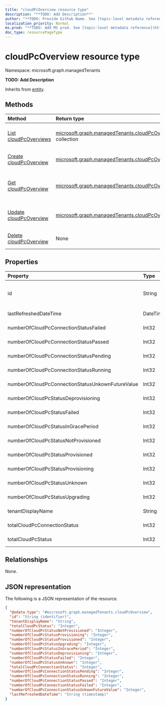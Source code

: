 ```yaml
---
title: "cloudPcOverview resource type"
description: "**TODO: Add Description**"
author: "**TODO: Provide Github Name. See [topic-level metadata reference](https://msgo.azurewebsites.net/add/document/guidelines/metadata.html#topic-level-metadata)**"
localization_priority: Normal
ms.prod: "**TODO: Add MS prod. See [topic-level metadata reference](https://msgo.azurewebsites.net/add/document/guidelines/metadata.html#topic-level-metadata)**"
doc_type: resourcePageType
---
```


# cloudPcOverview resource type

Namespace: microsoft.graph.managedTenants



**TODO: Add Description**


Inherits from [entity](../resources/managedtenants-entity.md).

## Methods
|Method|Return type|Description|
|:---|:---|:---|
|[List cloudPcOverviews](../api/managedtenants-cloudpcoverview-list.md)|[microsoft.graph.managedTenants.cloudPcOverview](../resources/managedtenants-cloudpcoverview.md) collection|Get a list of the [cloudPcOverview](../resources/managedtenants-cloudpcoverview.md) objects and their properties.|
|[Create cloudPcOverview](../api/managedtenants-cloudpcoverview-create.md)|[microsoft.graph.managedTenants.cloudPcOverview](../resources/managedtenants-cloudpcoverview.md)|Create a new [cloudPcOverview](../resources/managedtenants-cloudpcoverview.md) object.|
|[Get cloudPcOverview](../api/managedtenants-cloudpcoverview-get.md)|[microsoft.graph.managedTenants.cloudPcOverview](../resources/managedtenants-cloudpcoverview.md)|Read the properties and relationships of a [cloudPcOverview](../resources/managedtenants-cloudpcoverview.md) object.|
|[Update cloudPcOverview](../api/managedtenants-cloudpcoverview-update.md)|[microsoft.graph.managedTenants.cloudPcOverview](../resources/managedtenants-cloudpcoverview.md)|Update the properties of a [cloudPcOverview](../resources/managedtenants-cloudpcoverview.md) object.|
|[Delete cloudPcOverview](../api/managedtenants-cloudpcoverview-delete.md)|None|Deletes a [cloudPcOverview](../resources/managedtenants-cloudpcoverview.md) object.|

## Properties
|Property|Type|Description|
|:---|:---|:---|
|id|String|**TODO: Add Description** Inherited from [entity](../resources/managedtenants-entity.md).|
|lastRefreshedDateTime|DateTimeOffset|**TODO: Add Description**|
|numberOfCloudPcConnectionStatusFailed|Int32|**TODO: Add Description**|
|numberOfCloudPcConnectionStatusPassed|Int32|**TODO: Add Description**|
|numberOfCloudPcConnectionStatusPending|Int32|**TODO: Add Description**|
|numberOfCloudPcConnectionStatusRunning|Int32|**TODO: Add Description**|
|numberOfCloudPcConnectionStatusUnkownFutureValue|Int32|**TODO: Add Description**|
|numberOfCloudPcStatusDeprovisioning|Int32|**TODO: Add Description**|
|numberOfCloudPcStatusFailed|Int32|**TODO: Add Description**|
|numberOfCloudPcStatusInGracePeriod|Int32|**TODO: Add Description**|
|numberOfCloudPcStatusNotProvisioned|Int32|**TODO: Add Description**|
|numberOfCloudPcStatusProvisioned|Int32|**TODO: Add Description**|
|numberOfCloudPcStatusProvisioning|Int32|**TODO: Add Description**|
|numberOfCloudPcStatusUnknown|Int32|**TODO: Add Description**|
|numberOfCloudPcStatusUpgrading|Int32|**TODO: Add Description**|
|tenantDisplayName|String|**TODO: Add Description**|
|totalCloudPcConnectionStatus|Int32|**TODO: Add Description**|
|totalCloudPcStatus|Int32|**TODO: Add Description**|

## Relationships
None.

## JSON representation
The following is a JSON representation of the resource.
<!-- {
  "blockType": "resource",
  "keyProperty": "id",
  "@odata.type": "microsoft.graph.managedTenants.cloudPcOverview",
  "baseType": "microsoft.graph.entity",
  "openType": true
}
-->
``` json
{
  "@odata.type": "#microsoft.graph.managedTenants.cloudPcOverview",
  "id": "String (identifier)",
  "tenantDisplayName": "String",
  "totalCloudPcStatus": "Integer",
  "numberOfCloudPcStatusNotProvisioned": "Integer",
  "numberOfCloudPcStatusProvisioning": "Integer",
  "numberOfCloudPcStatusProvisioned": "Integer",
  "numberOfCloudPcStatusUpgrading": "Integer",
  "numberOfCloudPcStatusInGracePeriod": "Integer",
  "numberOfCloudPcStatusDeprovisioning": "Integer",
  "numberOfCloudPcStatusFailed": "Integer",
  "numberOfCloudPcStatusUnknown": "Integer",
  "totalCloudPcConnectionStatus": "Integer",
  "numberOfCloudPcConnectionStatusPending": "Integer",
  "numberOfCloudPcConnectionStatusRunning": "Integer",
  "numberOfCloudPcConnectionStatusPassed": "Integer",
  "numberOfCloudPcConnectionStatusFailed": "Integer",
  "numberOfCloudPcConnectionStatusUnkownFutureValue": "Integer",
  "lastRefreshedDateTime": "String (timestamp)"
}
```

